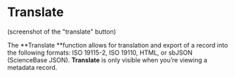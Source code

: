 # Translate

\(screenshot of the "translate" button\)

The **Translate **function allows for translation and export of a record into the following formats: ISO 19115-2, ISO 19110, HTML, or sbJSON \(ScienceBase JSON\). **Translate** is only visible when you’re viewing a metadata record.

